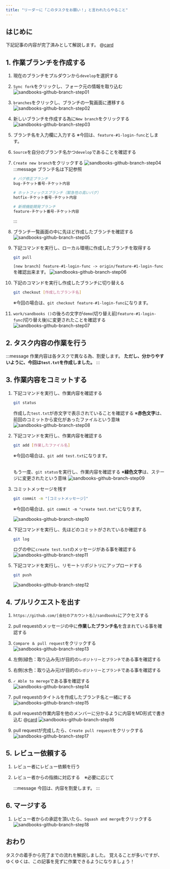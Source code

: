 ```yaml
---
title: "リーダーに「このタスクをお願い！」と言われたらやること"
---
```



## はじめに
下記記事の内容が完了済みとして解説します。
@[card](https://zenn.dev/aew2sbee/books/aws-react-docker/viewer/chapter02)


## 1. 作業ブランチを作成する
1. 現在のブランチをプルダウンから`develop`を選択する
2. `Sync fork`をクリックし、フォーク元の情報を取り込む
![sandbooks-github-branch-step01](/images/sandbooks-github-branch-step01.png)

3. `branches`をクリックし、ブランチの一覧画面に遷移する
![sandbooks-github-branch-step02](/images/sandbooks-github-branch-step02.png)

4. 新しいブランチを作成する為に`New branch`をクリックする
![sandbooks-github-branch-step03](/images/sandbooks-github-branch-step03.png)

5. ブランチ名を入力欄に入力する
    ※今回は、`feature-#1-login-func`とします。
6. `Source`を自分のブランチ名かつ`develop`であることを確認する
7. `Create new branch`をクリックする
    ![sandbooks-github-branch-step04](/images/sandbooks-github-branch-step04.png)
    :::message
    ブランチ名は下記参照
    ````bash
    # バグ修正ブランチ
    bug-チケット番号-チケット内容

    # ホットフィックスブランチ（緊急性の高いバグ）
    hotfix-チケット番号-チケット内容

    # 新規機能開発ブランチ
    feature-チケット番号-チケット内容
    ````
    :::


8. ブランチ一覧画面の中に先ほど作成したブランチを確認する
![sandbooks-github-branch-step05](/images/sandbooks-github-branch-step05.png)

9. 下記コマンドを実行し、ローカル環境に作成したブランチを取得する
    ````bash
    git pull
    ````
    `[new branch] feature-#1-login-func -> origin/feature-#1-login-func`を確認出来ます。
    ![sandbooks-github-branch-step06](/images/sandbooks-github-branch-step06.png)

10. 下記のコマンドを実行し作成したブランチに切り替える
    ````bash
    git checkout [作成したブランチ名]
    ````
    ※今回の場合は、`git checkout feature-#1-login-func`になります。
11. `work/sandbooks ()`の後ろの文字が`demo`(切り替え前)`feature-#1-login-func`(切り替え後)に変更されたことを確認する
    ![sandbooks-github-branch-step07](/images/sandbooks-github-branch-step07.png)


## 2. タスク内容の作業を行う

:::message
作業内容は各タスクで異なる為、割愛します。
**ただし、分かりやすいように、今回は`test.txt`を作成しました。**
:::

## 3. 作業内容をコミットする
1. 下記コマンドを実行し、作業内容を確認する
    ````bash
    git status
    ````
    作成した`test.txt`が赤文字で表示されていることを確認する
    ※**赤色文字**は、前回のコミットから変化があったファイルという意味
    ![sandbooks-github-branch-step08](/images/sandbooks-github-branch-step08.png)

2. 下記コマンドを実行し、作業内容を確認する
    ````bash
    git add [作業したファイル名]
    ````
    ※今回の場合は、`git add test.txt`になります。

    <br>もう一度、`git status`を実行し、作業内容を確認する
    ※**緑色文字**は、ステージに変更されたという意味
    ![sandbooks-github-branch-step09](/images/sandbooks-github-branch-step09.png)


3. コミットメッセージを残す
    ````bash
    git commit -m "[コミットメッセージ]"
    ````
    ※今回の場合は、`git commit -m "create test.txt"`になります。

    ![sandbooks-github-branch-step10](/images/sandbooks-github-branch-step10.png)

4. 下記コマンドを実行し、先ほどのコミットがされているか確認する
    ````bash
    git log
    ````
    ログの中に`create test.txt`のメッセージがある事を確認する
    ![sandbooks-github-branch-step11](/images/sandbooks-github-branch-step11.png)

5. 下記コマンドを実行し、リモートリポジトリにアップロードする
    ````bash
    git push
    ````
    ![sandbooks-github-branch-step12](/images/sandbooks-github-branch-step12.png)


## 4. プルリクエストを出す
1. `https://github.com/[会社のアカウント名]/sandbooks`にアクセスする
2. pull requestのメッセージの中に**作業したブランチ名**を含まれている事を確認する
3. `Compare ＆ pull request`をクリックする
    ![sandbooks-github-branch-step13](/images/sandbooks-github-branch-step13.png)

4. 左側(緑色：取り込み先)が目的の`レポジトリー`と`ブランチ`である事を確認する
5. 右側(水色：取り込み元)が目的の`レポジトリー`と`ブランチ`である事を確認する
6. `✓ Able to merege`である事を確認する
    ![sandbooks-github-branch-step14](/images/sandbooks-github-branch-step14.png)

7. pull requestのタイトルを作成したブランチ名と一緒にする
    ![sandbooks-github-branch-step15](/images/sandbooks-github-branch-step15.png)

8. pull requestの作業内容を他のメンバーに分かるように内容をMD形式で書き込む
    @[card](https://zenn.dev/zenn/articles/markdown-guide)
    ![sandbooks-github-branch-step16](/images/sandbooks-github-branch-step16.png)

9. pull requestが完成したら、`Create pull request`をクリックする
    ![sandbooks-github-branch-step17](/images/sandbooks-github-branch-step17.png)

## 5. レビュー依頼する
1. レビュー者にレビュー依頼を行う
2. レビュー者からの指摘に対応する　※必要に応じて

    :::message
    今回は、内容を割愛します。
    :::

## 6. マージする
1. レビュー者からの承認を頂いたら、`Squash and merge`をクリックする
![sandbooks-github-branch-step18](/images/sandbooks-github-branch-step18.png)


## おわり
タスクの着手から完了までの流れを解説しました。
覚えることが多いですが、ゆくゆくは、この記事を見ずに作業できるようになりましょう！